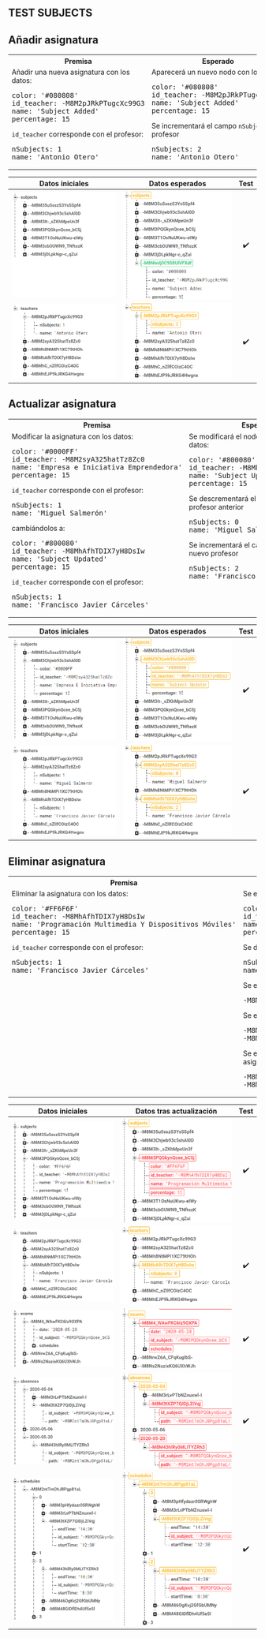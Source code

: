 ## TEST SUBJECTS

Añadir asignatura
-

<table style="width: 100%">
<tr><th>Premisa</th><th>Esperado</th></tr>
<tr>
<td style="vertical-align: top; width: 50%">
Añadir una nueva asignatura con los datos:
<pre>
color: '#080808'
id_teacher: -M8M2pJRkPTugcXc99G3
name: 'Subject Added'
percentage: 15
</pre>
<code>id_teacher</code> corresponde con el profesor:
<pre>
nSubjects: 1
name: 'Antonio Otero'
</pre>
</td>
<td style="vertical-align: top; width: 50%">
Aparecerá un nuevo nodo con los datos:
<pre>
color: '#080808'
id_teacher: -M8M2pJRkPTugcXc99G3
name: 'Subject Added'
percentage: 15
</pre>
Se incrementará el campo <code>nSubjects</code> del profesor
<pre>
nSubjects: 2
name: 'Antonio Otero'
</pre>
</td>
</tr>
</table>

|	Datos iniciales	|	Datos esperados	|	Test	|
|:-:|:-:|:-:|
|	![add_subjects_original](../assets/TESTING/subjects/add_subjects_original.png)	|	![add_subjects](../assets/TESTING/subjects/add_subjects.png)	|	✔️	|
|	![add_teachers_original](../assets/TESTING/subjects/add_teachers_original.png)	|	![add_teachers](../assets/TESTING/subjects/add_teachers.png)	|	✔️	|

<div style="page-break-after: always;"></div>

Actualizar asignatura
-

<table style="width: 100%">
<tr><th>Premisa</th><th>Esperado</th></tr>
<tr>
<td style="vertical-align: top; width: 50%">
Modificar la asignatura con los datos:
<pre>
color: '#0000FF'
id_teacher: -M8M2syA325hatTz8Zc0
name: 'Empresa e Iniciativa Emprendedora'
percentage: 15
</pre>
<code>id_teacher</code> corresponde con el profesor:
<pre>
nSubjects: 1
name: 'Miguel Salmerón'
</pre>
cambiándolos a:
<pre>
color: '#800080'
id_teacher: -M8MhAfhTDIX7yH8DsIw
name: 'Subject Updated'
percentage: 15
</pre>
<code>id_teacher</code> corresponde con el profesor:
<pre>
nSubjects: 1
name: 'Francisco Javier Cárceles'
</pre>
</td>
<td style="vertical-align: top; width: 50%">
Se modificará el nodo con los nuevos datos:
<pre>
color: '#800080'
id_teacher: -M8MhAfhTDIX7yH8DsIw
name: 'Subject Updated'
percentage: 15
</pre>
Se descrementará el campo <code>nSubjects</code> del profesor anterior
<pre>
nSubjects: 0
name: 'Miguel Salmerón'
</pre>
Se incrementará el campo <code>nSubjects</code> del nuevo profesor
<pre>
nSubjects: 2
name: 'Francisco Javier Cárceles'
</pre>
</td>
</tr>
</table>

<div style="page-break-after: always;"></div>

|	Datos iniciales	|	Datos esperados	|	Test	|
|:-:|:-:|:-:|
|	![update_subjects_original](../assets/TESTING/subjects/update_subjects_original.png)	|	![update_subjects](../assets/TESTING/subjects/update_subjects.png)	|	✔️	|
|	![update_teachers_original](../assets/TESTING/subjects/update_teachers_original.png)	|	![update_teachers](../assets/TESTING/subjects/update_teachers.png)	|	✔️	|

<div style="page-break-after: always;"></div>

Eliminar asignatura
-

<table style="width: 100%">
<tr><th>Premisa</th><th>Esperado</th></tr>
<tr>
<td style="vertical-align: top; width: 50%">
Eliminar la asignatura con los datos:
<pre>
color: '#FF6F6F'
id_teacher: -M8MhAfhTDIX7yH8DsIw
name: 'Programación Multimedia Y Dispositivos Móviles'
percentage: 15
</pre>
<code>id_teacher</code> corresponde con el profesor:
<pre>
nSubjects: 1
name: 'Francisco Javier Cárceles'
</pre>
</td>
<td style="vertical-align: top; width: 50%">
Se eliminará el nodo con los datos:
<pre>
color: '#FF6F6F'
id_teacher: -M8MhAfhTDIX7yH8DsIw
name: 'Programación Multimedia Y Dispositivos Móviles'
percentage: 15
</pre>
Se descrementará el campo <code>nSubjects</code> del profesor
<pre>
nSubjects: 0
name: 'Francisco Javier Cárceles'
</pre>
Se eliminarán los exámenes asociados a la asignatura
<pre>
-M8M4_WAwFKC6Iz9OXPA
</pre>
Se eliminarán las ausencias asociadas a la asignatura
<pre>
-M8M3tXZP7QIDjLZiVqj
-M8M43hlRy0MLITYZRh3
</pre>
Se eliminará el campo <code>id_subject</code> de las clases asociadas a la asignatura
<pre>
-M8M3tXZP7QIDjLZiVqj
-M8M43hlRy0MLITYZRh3
</pre>
</td>
</tr>
</table>

<div style="page-break-after: always;"></div>

|	Datos iniciales	|	Datos tras actualización	|	Test	|
|:-:|:-:|:-:|
|	![delete_subjects_original](../assets/TESTING/subjects/delete_subjects_original.png)	|	![delete_subjects](../assets/TESTING/subjects/delete_subjects.png)	|	✔️	|
|	![delete_teachers_original](../assets/TESTING/subjects/delete_teachers_original.png)	|	![delete_teachers](../assets/TESTING/subjects/delete_teachers.png)	|	✔️	|
|	![delete_exams_original](../assets/TESTING/subjects/delete_exams_original.png)	|	![delete_exams](../assets/TESTING/subjects/delete_exams.png)	|	✔️	|
|	![delete_absences_original](../assets/TESTING/subjects/delete_absences_original.png)	|	![delete_absences](../assets/TESTING/subjects/delete_absences.png)	|	✔️	|
|	![delete_schedules_original](../assets/TESTING/subjects/delete_schedules_original.png)	|	![delete_schedules](../assets/TESTING/subjects/delete_schedules.png)	|	✔️	|

<div style="page-break-after: always;"></div>